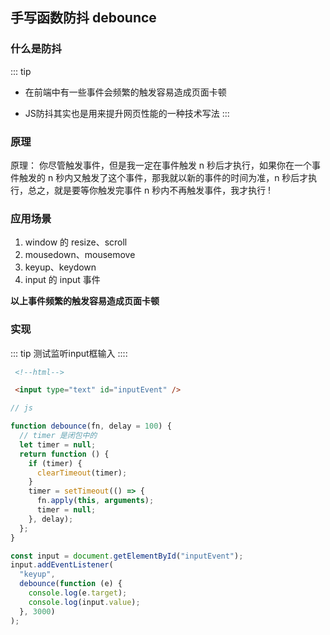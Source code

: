 ## 手写函数防抖 debounce

### 什么是防抖
::: tip
- 在前端中有一些事件会频繁的触发容易造成页面卡顿 

- JS防抖其实也是用来提升网页性能的一种技术写法
:::


### 原理
原理： 你尽管触发事件，但是我一定在事件触发 n 秒后才执行，如果你在一个事件触发的 n 秒内又触发了这个事件，那我就以新的事件的时间为准，n 秒后才执行，总之，就是要等你触发完事件 n 秒内不再触发事件，我才执行 !

### 应用场景
  1. window 的 resize、scroll
  2. mousedown、mousemove
  3. keyup、keydown
  4. input 的 input 事件

**以上事件频繁的触发容易造成页面卡顿**

### 实现
::: tip
测试监听input框输入
::::

```html
 <!--html-->

 <input type="text" id="inputEvent" />
```

```js
// js

function debounce(fn, delay = 100) {
  // timer 是闭包中的
  let timer = null;
  return function () {
    if (timer) {
      clearTimeout(timer);
    }
    timer = setTimeout(() => {
      fn.apply(this, arguments);
      timer = null;
    }, delay);
  };
}

const input = document.getElementById("inputEvent");
input.addEventListener(
  "keyup",
  debounce(function (e) {
    console.log(e.target);
    console.log(input.value);
  }, 3000)
);
```
